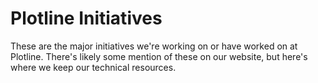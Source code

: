# Plotline Initiatives
These are the major initiatives we're working on or have worked on at Plotline. There's likely some mention of these on our website, but here's where we keep our technical resources.
